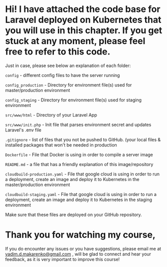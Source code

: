 # Hi! I have attached the code base for Laravel deployed on Kubernetes that you will use in this chapter.  If you get stuck at any moment, please feel free to refer to this code.

Just in case, please see below an explanation of each folder:

`config` - different config files to have the server running

`config_production` - Directory for environment file(s) used for master/production environment

`config_staging` - Directory for environment file(s) used for staging environment

`src/www/html` - Directory of your Laravel App

`src/www/init.php` - Init file that parses environment secret and updates Laravel's .env file

`.gitignore` - list of files that you not be pushed to GitHub. (your local files & installed packages that won't be needed in production

`Dockerfile` - File that Docker is using in order to compile a server image

`README.md` - a file that has a friendly explanation of this image/repository

`cloudbuild-production.yaml` - File that google cloud is using in order to run a deployment, create an image and deploy it to Kubernetes in the master/production environment

`cloudbuild-staging.yaml` - File that google cloud is using in order to run a deployment, create an image and deploy it to Kubernetes in the staging environment

Make sure that these files are deployed on your GitHub repository.

# Thank you for watching my course,

If you do encounter any issues or you have suggestions, please email me at vadim.d.makarenko@gmail.com , will be glad to connect and hear your feedback, as it is very important to improve this course!
